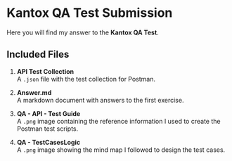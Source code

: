 # Kantox QA Test Submission

Here you will find my answer to the **Kantox QA Test**.

## Included Files

1. **API Test Collection**  
   A `.json` file with the test collection for Postman.

2. **Answer.md**  
   A markdown document with answers to the first exercise.

3. **QA - API - Test Guide**  
   A `.png` image containing the reference information I used to create the Postman test scripts.

4. **QA - TestCasesLogic**  
   A `.png` image showing the mind map I followed to design the test cases.

